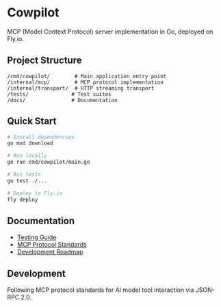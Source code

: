 # Cowpilot

MCP (Model Context Protocol) server implementation in Go, deployed on Fly.io.

## Project Structure
```
/cmd/cowpilot/        # Main application entry point
/internal/mcp/        # MCP protocol implementation
/internal/transport/  # HTTP streaming transport
/tests/              # Test suites
/docs/               # Documentation
```

## Quick Start
```bash
# Install dependencies
go mod download

# Run locally
go run cmd/cowpilot/main.go

# Run tests
go test ./...

# Deploy to Fly.io
fly deploy
```

## Documentation
- [Testing Guide](docs/HOW-TO-TEST.md)
- [MCP Protocol Standards](docs/MCP-PROTOCOL-STANDARDS.md)
- [Development Roadmap](docs/ROADMAP.md)

## Development
Following MCP protocol standards for AI model tool interaction via JSON-RPC 2.0.
